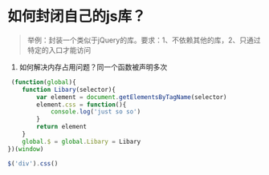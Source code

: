# 如何封闭自己的js库？
> 举例：封装一个类似于jQuery的库。要求：1、不依赖其他的库，2、只通过特定的入口才能访问
1. 如何解决内存占用问题？同一个函数被声明多次
```js
 (function(global){
    function Libary(selector){
        var element = document.getElementsByTagName(selector)
        element.css = function(){
            console.log('just so so')
        }
        return element
    }
    global.$ = global.Libary = Libary
})(window)

$('div').css()
```
